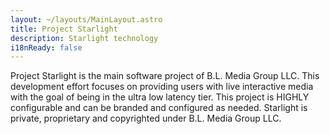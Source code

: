 ```yaml
---
layout: ~/layouts/MainLayout.astro
title: Project Starlight
description: Starlight technology
i18nReady: false
---
```


Project Starlight is the main software project of B.L. Media Group LLC. This development effort focuses on providing users with live
interactive media with the goal of being in the ultra low latency tier. This project is HIGHLY configurable and can be branded and configured as needed. Starlight is private, proprietary and copyrighted under B.L. Media Group LLC.  

